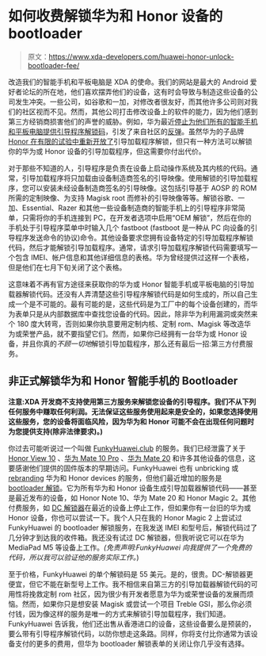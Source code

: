 # 如何收费解锁华为和 Honor 设备的 bootloader

> 原文：<https://www.xda-developers.com/huawei-honor-unlock-bootloader-fee/>

改造我们的智能手机和平板电脑是 XDA 的使命。我们的网站是最大的 Android 爱好者论坛的所在地，他们喜欢摆弄他们的设备，这有时会导致与制造这些设备的公司发生冲突。一些公司，如谷歌和一加，对修改者很友好，而其他许多公司则对我们的社区视而不见。然而，其他公司打击修改设备上的软件的能力，因为他们感到第三方经销商损害他们的声誉的威胁。例如，华为最近[停止为他们所有的智能手机和平板电脑提供引导程序解锁码](https://www.xda-developers.com/huawei-stop-providing-bootloader-unlock-codes/)，引发了来自社区的[反弹](https://www.xda-developers.com/xda-huawei-decision-stop-bootloader-unlocking/)。虽然华为的子品牌[Honor 在有限的试验中重新开放了](https://forum.xda-developers.com/honor-view-10/development/honor-bootloader-unlocking-limited-t3837880)引导加载程序解锁，但只有一种方法可以解锁你的华为或 Honor 设备的引导加载程序，但这需要你付出代价。

对于那些不知道的人，引导程序是负责在设备上启动操作系统及其内核的代码。通常，引导加载程序将只加载由设备制造商签名的引导映像。使用解锁的引导加载程序，您可以安装未经设备制造商签名的引导映像。这包括引导基于 AOSP 的 ROM 所需的定制映像、为支持 Magisk root 而修补的引导映像等等。解锁谷歌、一加、Essential、Razer 和其他一些设备制造商的智能手机上的引导程序非常简单，只需将你的手机连接到 PC，在开发者选项中启用“OEM 解锁”，然后在你的手机处于引导程序菜单中时输入几个 fastboot (fastboot 是一种从 PC 向设备的引导程序发送命令的协议)命令。其他设备要求您拥有设备特定的引导加载程序解锁代码，然后才能解锁引导加载程序。通常，请求引导加载程序解锁代码需要填写一个包含 IMEI、帐户信息和其他详细信息的表格。华为曾经提供过这样一个表格，但是他们在七月下旬关闭了这个表格。

这意味着不再有官方途径来获取你的华为或 Honor 智能手机或平板电脑的引导加载器解锁代码。还没有人弄清楚这些引导程序解锁代码是如何生成的，所以自己生成一个是不可能的。最有可能的是，这些代码是为工厂中的每个设备创建的，而华为表单只是从内部数据库中查找您设备的代码。因此，除非华为利用漏洞或突然来个 180 度大转弯，否则如果你执意要用定制内核、定制 rom、Magisk 等改造华为或荣誉产品，就不要指望它们。然而，如果你已经拥有一台华为或 Honor 设备，并且你真的*不顾一切地*解锁引导加载程序，那么还有最后一招:第三方付费服务。

## 非正式解锁华为和 Honor 智能手机的 Bootloader

**注意:XDA 开发商不支持使用第三方服务来解锁您设备的引导程序。我们不从下列任何服务中赚取任何利润。无法保证这些服务使用起来是安全的，如果您选择使用这些服务，您的设备将面临风险，因为华为和 Honor 可能不会在出现任何问题时为您提供支持(除非法律要求)。)**

你过去可能听说过一个叫做 [FunkyHuawei.club](https://funkyhuawei.club/) 的服务。我们已经泄露了关于 [Honor View 10](https://www.xda-developers.com/honor-v10-specifications-leaked/) 、[华为 Mate 10 Pro](https://www.xda-developers.com/exclusive-att-huawei-mate-10-pro-firmware/) 、[华为 Mate 20](https://www.xda-developers.com/possible-huawei-mate-20-camera-features/) 和许多其他设备的信息，这要感谢他们提供的固件版本的早期访问。FunkyHuawei 也有 unbricking 或 [rebranding](https://funkyhuawei.club/rebranding) 华为和 Honor devices 的服务，但他们最近增加的服务是 [bootloader 解锁](https://funkyhuawei.club/bootloader)。它为所有华为和 Honor 设备生成引导加载器解锁代码——甚至是最近发布的设备，如 Honor Note 10、华为 Mate 20 和 Honor Magic 2。其他付费服务，如 [DC 解锁器](https://www.dc-unlocker.com/)在最近的设备上停止工作，但如果你有一台旧的华为或 Honor 设备，你也可以尝试一下。我个人只在我的 Honor Magic 2 上尝试过 FunkyHuawei 的 bootloader 解锁服务，在我发送 IMEI 和型号后，解锁代码过了几分钟才到达我的收件箱。我还没有试过 DC 解锁器，但我听说它可以在华为 MediaPad M5 等设备上工作。*(免责声明:FunkyHuawei 向我提供了一个免费的代码，所以我可以验证他的服务实际工作。*)

至于价格，FunkyHuawei 的单个解锁码是 55 美元。是的，很贵。DC-解锁器更便宜，但它不能在新型号上工作。我不相信来自第三方的引导加载器解锁代码的可用性将挽救定制 rom 社区，因为很少有开发者愿意为华为或荣誉设备的发展而烦恼。然而，如果你只是想安装 Magisk 或尝试一个项目 Treble GSI，那么你必须付钱，因为像这样的服务是唯一的方式来解锁引导加载程序，我们知道。FunkyHuawei 告诉我，他们还出售从香港进口的设备，这些设备要么是预装的，要么带有引导程序解锁代码，以防你想走这条路。同样，你将支付比你通常为该设备支付的更多的费用，但华为 bootloader 解锁表单的关闭让你几乎没有选择。